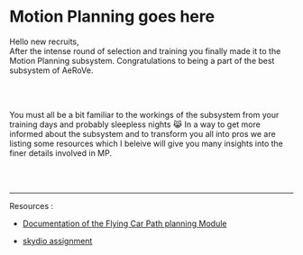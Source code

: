 # Motion Planning goes here
<section>Hello new recruits,</section> 

<section>After the intense round of selection and training you finally made it to the Motion Planning subsystem. Congratulations to being a part of the best subsystem of AeRoVe.</section>  

<br></br>

<section>You must all be a bit familiar to the workings of the subsystem from your training days and probably sleepless nights 😹
In a way to get more informed about the subsystem and to transform you all into pros we are listing some resources which I beleive will give you many insights into the finer details involved in MP.</section>

<br></br>
  
___
Resources : 

<!-- give more introduction resources-->

- [Documentation of the Flying Car Path planning Module](https://app.gitbook.com/s/c8hqvED9oQ2caooL8ZMB/flying-car-part2/module-1)
<!--add more resources in documentation.-->

- [skydio assignment](https://colab.research.google.com/drive/1wEfzU7Pi6czht_EnAwyVw--XSsrvSwir?usp=sharing)

<!--Mavros project video and code-->
